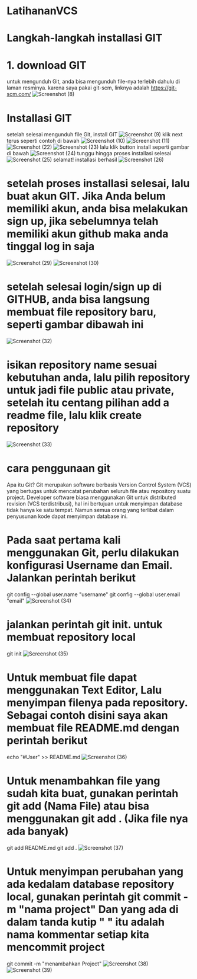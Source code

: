 # LatihananVCS
# Langkah-langkah installasi GIT
# 1. download GIT 
untuk mengunduh Git, anda bisa mengunduh file-nya terlebih dahulu di laman resminya. karena saya pakai git-scm, linknya adalah https://git-scm.com/
![Screenshot (8)](https://user-images.githubusercontent.com/90132092/137739117-c6720d3b-0c23-4c10-96d8-7001739931a5.png)
# Installasi GIT
setelah selesai mengunduh file Git, install GIT
![Screenshot (9)](https://user-images.githubusercontent.com/90132092/137740336-f5ef00d6-7231-4fd3-a7fe-4ae7b41136a8.png)
klik next terus seperti contoh di bawah
![Screenshot (10)](https://user-images.githubusercontent.com/90132092/137740725-cfed336c-c09a-4c87-a378-86d8ee527991.png)
![Screenshot (11)](https://user-images.githubusercontent.com/90132092/137740757-ea18efd3-8f9c-4e68-b00b-47a80e6cfaf3.png)
![Screenshot (22)](https://user-images.githubusercontent.com/90132092/137741020-be6a7de0-1064-4280-a86a-3be1ed35c33a.png)
![Screenshot (23)](https://user-images.githubusercontent.com/90132092/137741062-69b7d583-f52f-46dd-aebb-991e68c7bf81.png)
lalu klik button install seperti gambar di bawah
![Screenshot (24)](https://user-images.githubusercontent.com/90132092/137741950-56cf05d2-f088-4c3a-8e72-b92ce147c7d9.png)
tunggu hingga proses installasi selesai
![Screenshot (25)](https://user-images.githubusercontent.com/90132092/137742225-71e2c62a-1353-44d3-b84e-39c255387b78.png)
selamat! installasi berhasil
![Screenshot (26)](https://user-images.githubusercontent.com/90132092/137742835-dd5dddd6-b1ec-4e78-addc-de5f55933d8b.png)
# setelah proses installasi selesai, lalu buat akun GIT. Jika Anda belum memiliki akun, anda bisa melakukan sign up, jika sebelumnya telah memiliki akun github maka anda tinggal log in saja 
![Screenshot (29)](https://user-images.githubusercontent.com/90132092/137742879-541b8be5-8ada-4775-860b-9ad32d38c978.png)
![Screenshot (30)](https://user-images.githubusercontent.com/90132092/137743699-6d62f845-5353-45a5-b807-c1abb6c31812.png)
# setelah selesai login/sign up di GITHUB, anda bisa langsung membuat file repository baru, seperti gambar dibawah ini
![Screenshot (32)](https://user-images.githubusercontent.com/90132092/137742961-fd7e5278-d3b8-4b93-a308-fb000004f74b.png)
# isikan repository name sesuai kebutuhan anda, lalu pilih repository untuk jadi file public atau private, setelah itu centang pilihan add a readme file, lalu klik create repository
![Screenshot (33)](https://user-images.githubusercontent.com/90132092/137743000-400a0a83-3216-4f20-8219-2e4861c6b827.png)
# cara penggunaan git
Apa itu Git?
Git merupakan software berbasis Version Control System (VCS) yang bertugas untuk mencatat perubahan seluruh file atau repository suatu project. Developer software biasa menggunakan Git untuk distributed revision (VCS terdistribusi), hal ini bertujuan untuk menyimpan database tidak hanya ke satu tempat. Namun semua orang yang terlibat dalam penyusunan kode dapat menyimpan database ini.
# Pada saat pertama kali menggunakan Git, perlu dilakukan konfigurasi Username dan Email. Jalankan perintah berikut
git config --global user.name "username"
git config --global user.email "email"
![Screenshot (34)](https://user-images.githubusercontent.com/90132092/137753993-ebd6e6bf-8b25-4e8c-a239-8ea1313fe532.png)
# jalankan perintah git init. untuk membuat repository local
git init
![Screenshot (35)](https://user-images.githubusercontent.com/90132092/137754034-95456c46-f947-488d-b99a-57a75e7d3c44.png)
# Untuk membuat file dapat menggunakan Text Editor, Lalu menyimpan filenya pada repository. Sebagai contoh disini saya akan membuat file README.md dengan perintah berikut
echo "#User" >> README.md
![Screenshot (36)](https://user-images.githubusercontent.com/90132092/137754105-7e659ec7-084c-443a-8479-8b7bb9cb70f3.png)
# Untuk menambahkan file yang sudah kita buat, gunakan perintah git add (Nama File) atau bisa menggunakan git add . (Jika file nya ada banyak)
git add README.md
git add .
![Screenshot (37)](https://user-images.githubusercontent.com/90132092/137754129-b9bfc05f-0cf2-41d6-846c-599cc98d84f5.png)
# Untuk menyimpan perubahan yang ada kedalam database repository local, gunakan perintah git commit -m "nama project" Dan yang ada di dalam tanda kutip " " itu adalah nama kommentar setiap kita mencommit project
git commit -m "menambahkan Project"
![Screenshot (38)](https://user-images.githubusercontent.com/90132092/137754163-632c4388-fe1d-4a28-82ea-4326965b939c.png)
![Screenshot (39)](https://user-images.githubusercontent.com/90132092/137754186-2071a0b7-d323-4cd8-bb00-7b1375e162c2.png)
